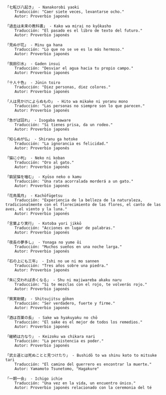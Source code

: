     「七転び八起き」 - Nanakorobi yaoki
        Traducción: "Caer siete veces, levantarse ocho."
        Autor: Proverbio japonés

    「過去は未来の教科書」 - Kako wa mirai no kyōkasho
        Traducción: "El pasado es el libro de texto del futuro."
        Autor: Proverbio japonés

    「見ぬが花」 - Minu ga hana
        Traducción: "Lo que no se ve es lo más hermoso."
        Autor: Proverbio japonés

    「我田引水」 - Gaden insui
        Traducción: "Desviar el agua hacia tu propio campo."
        Autor: Proverbio japonés

    「十人十色」 - Jūnin toiro
        Traducción: "Diez personas, diez colores."
        Autor: Proverbio japonés

    「人は見かけによらぬもの」 - Hito wa mikake ni yoranu mono
        Traducción: "Las personas no siempre son lo que parecen."
        Autor: Proverbio japonés

    「急がば回れ」 - Isogaba maware
        Traducción: "Si tienes prisa, da un rodeo."
        Autor: Proverbio japonés

    「知らぬが仏」 - Shiranu ga hotoke
        Traducción: "La ignorancia es felicidad."
        Autor: Proverbio japonés

    「猫に小判」 - Neko ni koban
        Traducción: "Oro al gato."
        Autor: Proverbio japonés

    「窮鼠猫を嚙む」 - Kyūso neko o kamu
        Traducción: "Una rata acorralada morderá a un gato."
        Autor: Proverbio japonés

    「花鳥風月」 - Kachōfūgetsu
        Traducción: "Experiencia de la belleza de la naturaleza, tradicionalmente con el florecimiento de las flores, el canto de las aves, el viento y la luna."
        Autor: Proverbio japonés

    「言葉より実行」 - Kotoba yori jikkō
        Traducción: "Acciones en lugar de palabras."
        Autor: Proverbio japonés

    「夜長の夢多し」 - Yonaga no yume ōi
        Traducción: "Muchos sueños en una noche larga."
        Autor: Proverbio japonés

    「石の上にも三年」 - Ishi no ue ni mo sannen
        Traducción: "Tres años sobre una piedra."
        Autor: Proverbio japonés

    「朱に交われば赤くなる」 - Shu ni majiwareba akaku naru
        Traducción: "Si te mezclas con el rojo, te volverás rojo."
        Autor: Proverbio japonés

    「質実剛健」 - Shitsujitsu gōken
        Traducción: "Ser verdadero, fuerte y firme."
        Autor: Proverbio japonés

    「酒は百薬の長」 - Sake wa hyakuyaku no chō
        Traducción: "El sake es el mejor de todos los remedios."
        Autor: Proverbio japonés

    「継続は力なり」 - Keizoku wa chikara nari
        Traducción: "La persistencia es poder."
        Autor: Proverbio japonés

    「武士道とは死ぬことと見つけたり」 - Bushidō to wa shinu koto to mitsuke tari
        Traducción: "El camino del guerrero es encontrar la muerte."
        Autor: Yamamoto Tsunetomo, "Hagakure"

    「一期一会」 - Ichigo ichie
        Traducción: "Una vez en la vida, un encuentro único."
        Autor: Proverbio japonés relacionado con la ceremonia del té
